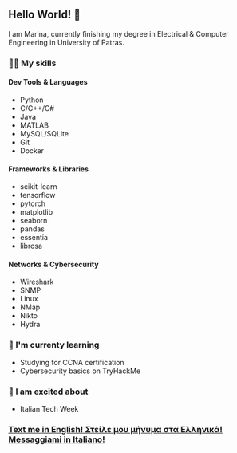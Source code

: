 ## Hello World! 👋
I am Marina, currently finishing my degree in Electrical & Computer Engineering in University of Patras. 

### 👩‍💻 My skills
#### Dev Tools & Languages
* Python
* C/C++/C#
* Java
* MATLAB
* MySQL/SQLite
* Git
* Docker

#### Frameworks & Libraries
* scikit-learn
* tensorflow
* pytorch
* matplotlib
* seaborn
* pandas
* essentia
* librosa

#### Networks & Cybersecurity
* Wireshark
* SNMP
* Linux
* NMap
* Nikto
* Hydra

### 🌱 I'm currenty learning
* Studying for CCNA certification
* Cybersecurity basics on TryHackMe

### 🎉 I am excited about
* Italian Tech Week

### [Text me in English! Στείλε μου μήνυμα στα Ελληνικά! Messaggiami in Italiano!](https://www.linkedin.com/in/marina-diagourta/)
